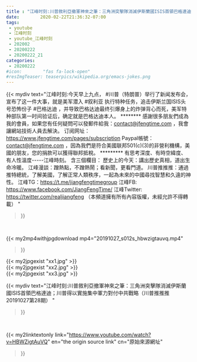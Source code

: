 ```yaml
---
title : "江峰时刻:川普敘利亞撤軍神來之筆：三角洲突擊隊消滅伊斯蘭國ISIS首領巴格達迪；川普得以實施集中軍力對付中共戰略（川普推推推20191027第28期） "
date:        2020-02-22T21:36:32-07:00
tags:
 - youtube
 - 江峰时刻
 - youtube_江峰时刻
 - 202002
 - 20200222
 - 20200222_21
categories:
 - 20200222
#icon:        "fas fa-lock-open"
#resImgTeaser: teaserpics/wikipedia.org/emacs-jokes.png
---
```


{{< mydiv text="江峰时刻:今天早上九点， #川普（特朗普）举行了新闻发布会，宣布了这一件大事，就是美军潜入 #叙利亚  执行特种任务，追击伊斯兰国ISIS头号恐怖份子 #巴格达迪 ，并导致巴格达迪最终引爆身上的炸弹背心而死，美军特种部队第一时间验证后，确定就是巴格达迪本人。     ******** 感謝很多朋友們成為我的會員，如果您有任何疑問可以發郵件給我：contact@jfengtime.com ，我會讓網站技術人員去解決。 订阅网址：https://www.jfengtime.com/pages/subscription Paypal帳號：contact@jfengtime.com ，因為我們是符合美國联邦501(c)(3)的非營利機構，美國的朋友，您的捐款可以獲得聯邦抵稅。     ********* 有思考深度、有時空緯度、有人性溫度-----江峰時刻。 含三個欄目： 歷史上的今天：講出歷史真相，道出生命冷暖。 江峰漫談：蹭熱點，不蹭熱鬧；看新聞，更看門道。 川普推推推：通過推特總統，了解美國，了解正常人類秩序，一起為未來的中國尋找智慧和久違的神性。  江峰TG：https://t.me/jiangfengtimegroup 江峰FB: https://www.facebook.com/JiangFengTime/ 江峰Twitter: https://twitter.com/realjiangfeng （本頻道擁有所有內容版權，未經允許不得轉載） "
>}}
<br>


{{< my2mp4withjpgdownload mp4="20191027_s012s_hbwzigtauvq.mp4"
>}}

{{< my2jpgexist "xx1.jpg" >}}<br>
{{< my2jpgexist "xx2.jpg" >}}<br>
{{< my2jpgexist "xx3.jpg" >}}<br>



{{< mydiv text="江峰时刻:川普敘利亞撤軍神來之筆：三角洲突擊隊消滅伊斯蘭國ISIS首領巴格達迪；川普得以實施集中軍力對付中共戰略（川普推推推20191027第28期） "
>}}
<br>

{{< my2linktextonly link="https://www.youtube.com/watch?v=HBWZigtAuVQ"
en="the origin source link" cn="原始來源網址"
>}}


<br>

